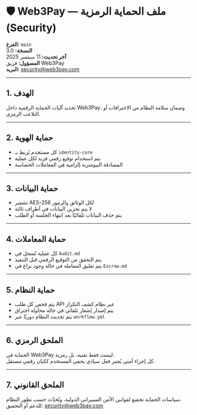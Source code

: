 # 🛡️ Web3Pay — ملف الحماية الرمزية (Security)

**الفرع:** `main`  
**النسخة:** 3.0  
**آخر تحديث:** 11 سبتمبر 2025  
**المسؤول:** فريق Web3Pay  
**البريد:** security@web3pay.com  

---

## 1. الهدف

تحديد آليات الحماية الرقمية داخل Web3Pay، وضمان سلامة النظام من الاختراقات أو التلاعب الرمزي.

---

## 2. حماية الهوية

- كل مستخدم يُربط بـ `identity-core`  
- يتم استخدام توقيع رقمي فريد لكل عملية  
- المصادقة البيومترية إلزامية في المعاملات الحساسة

---

## 3. حماية البيانات

- تشفير AES-256 لكل الوثائق والرموز  
- لا يتم تخزين البيانات في أطراف ثالثة  
- يتم حذف البيانات تلقائيًا بعد انتهاء الجلسة أو الطلب

---

## 4. حماية المعاملات

- كل عملية تُسجل في `Audit.md`  
- يتم التحقق من التوقيع الرقمي قبل التنفيذ  
- يتم تعليق المعاملة في حالة وجود نزاع في `Escrow.md`

---

## 5. حماية النظام

- يتم فحص كل طلب API عبر نظام كشف التكرار  
- يتم إصدار إشعار تلقائي في حالة محاولة اختراق  
- يتم تحديث النظام دوريًا عبر `workflow.yml`

---

## 6. الملحق الرمزي

الحماية في Web3Pay ليست فقط تقنية، بل رمزية.  
كل إجراء أمني يُعتبر فعل سيادي يحمي المستخدم ككيان رقمي مستقل.

---

## 7. الملحق القانوني

سياسات الحماية تخضع لقوانين الأمن السيبراني الدولية، وتُحدّث حسب تطور النظام.  
للدعم أو التحقيق: security@web3pay.com
